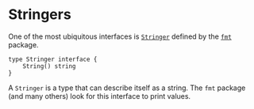 # Stringers


One of the most ubiquitous interfaces is [`Stringer`](https://go.dev/pkg/fmt/#Stringer) defined by the [`fmt`](https://go.dev/pkg/fmt/) package.

	type Stringer interface {
		String() string
	}

A `Stringer` is a type that can describe itself as a string. The `fmt` package
(and many others) look for this interface to print values.

